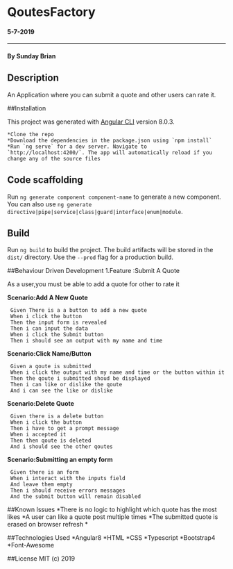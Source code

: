 # QoutesFactory

#### 5-7-2019
---
#### By Sunday Brian

## Description
An Application where you can submit a quote and other users can rate it.

##Installation

This project was generated with [Angular CLI](https://github.com/angular/angular-cli) version 8.0.3.

```
*Clone the repo
*Download the dependencies in the package.json using `npm install`
*Run `ng serve` for a dev server. Navigate to `http://localhost:4200/`. The app will automatically reload if you change any of the source files
```
## Code scaffolding

Run `ng generate component component-name` to generate a new component. You can also use `ng generate directive|pipe|service|class|guard|interface|enum|module`.

## Build

Run `ng build` to build the project. The build artifacts will be stored in the `dist/` directory. Use the `--prod` flag for a production build.

##Behaviour Driven Development 
1.Feature :Submit A Quote

   As a user,you must be able to add a quote for other to rate it

  **Scenario:Add A New Quote**

     Given There is a a button to add a new quote
     When i click the button
     Then the input form is revealed
     Then i can input the data
     When i click the Submit button
     Then i should see an output with my name and time

  **Scenario:Click Name/Button** 

     Given a qoute is submitted
     When i click the output with my name and time or the button within it
     Then the qoute i submitted shoud be displayed
     Then i can like or dislike the qoute
     And i can see the like or dislike

  **Scenario:Delete Quote**

     Given there is a delete button
     When i click the button
     Then i have to get a prompt message
     When i accepted it
     Then then qoute is deleted
     And i should see the other qoutes

  **Scenario:Submitting an empty form**   

     Given there is an form
     When i interact with the inputs field 
     And leave them empty
     Then i should receive errors messages
     And the submit button will remain disabled     

            
##Known Issues
*There is no logic to highlight which quote has the most likes
*A user can like a quote post multiple times
*The submitted quote is erased on browser refresh
*


##Technologies Used
*Angular8
*HTML
*CSS
*Typescript
*Bootstrap4
*Font-Awesome
    


##License 
MIT (c) 2019